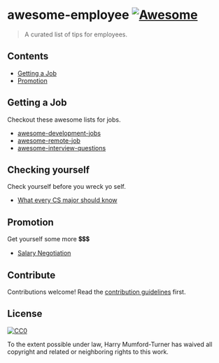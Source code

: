 # awesome-employee [![Awesome](https://cdn.rawgit.com/sindresorhus/awesome/d7305f38d29fed78fa85652e3a63e154dd8e8829/media/badge.svg)](https://github.com/sindresorhus/awesome)

> A curated list of tips for employees.


## Contents

- [Getting a Job](#getting-a-job)
- [Promotion](#promotion)


## Getting a Job

Checkout these awesome lists for jobs.

- [awesome-development-jobs](https://github.com/neutraltone/awesome-development-jobs)
- [awesome-remote-job](https://github.com/lukasz-madon/awesome-remote-job)
- [awesome-interview-questions](https://github.com/MaximAbramchuck/awesome-interview-questions)

## Checking yourself

Check yourself before you wreck yo self.

- [What every CS major should know](http://matt.might.net/articles/what-cs-majors-should-know/)

## Promotion

Get yourself some more 💲💲💲

- [Salary Negotiation](https://fearlesssalarynegotiation.com/)


## Contribute

Contributions welcome! Read the [contribution guidelines](contributing.md) first.


## License

[![CC0](http://mirrors.creativecommons.org/presskit/buttons/88x31/svg/cc-zero.svg)](http://creativecommons.org/publicdomain/zero/1.0)

To the extent possible under law, Harry Mumford-Turner has waived all copyright and
related or neighboring rights to this work.
